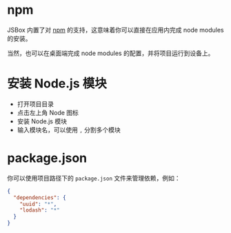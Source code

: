 # npm

JSBox 内置了对 [npm](https://www.npmjs.com/) 的支持，这意味着你可以直接在应用内完成 node modules 的安装。

当然，也可以在桌面端完成 node modules 的配置，并将项目运行到设备上。

# 安装 Node.js 模块

- 打开项目目录
- 点击左上角 Node 图标
- 安装 Node.js 模块
- 输入模块名，可以使用 `,` 分割多个模块

# package.json

你可以使用项目路径下的 `package.json` 文件来管理依赖，例如：

```json
{
  "dependencies": {
    "uuid": "*",
    "lodash": "*"
  }
}
```